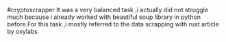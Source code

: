 #cryptoscrapper
It was a very balanced task ,i actually did not struggle much because i already worked with beautiful soup library in python before.For this task ,i mostly referred to the data scrapping with rust article by oxylabs
